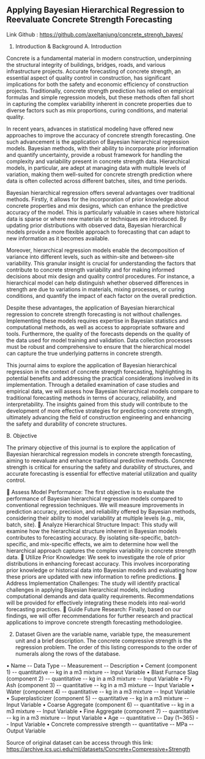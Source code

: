 ## Applying Bayesian Hierarchical Regression to Reevaluate Concrete Strength Forecasting

Link Github		: https://github.com/axeltanjung/concrete_strengh_bayes/
1.	Introduction & Background
A.	Introduction

Concrete is a fundamental material in modern construction, underpinning the structural integrity of buildings, bridges, roads, and various infrastructure projects. Accurate forecasting of concrete strength, an essential aspect of quality control in construction, has significant implications for both the safety and economic efficiency of construction projects. Traditionally, concrete strength prediction has relied on empirical formulas and simple regression models, but these methods often fall short in capturing the complex variability inherent in concrete properties due to diverse factors such as mix proportions, curing conditions, and material quality.

In recent years, advances in statistical modeling have offered new approaches to improve the accuracy of concrete strength forecasting. One such advancement is the application of Bayesian hierarchical regression models. Bayesian methods, with their ability to incorporate prior information and quantify uncertainty, provide a robust framework for handling the complexity and variability present in concrete strength data. Hierarchical models, in particular, are adept at managing data with multiple levels of variation, making them well-suited for concrete strength prediction where data is often collected across different batches, sites, and time periods.

Bayesian hierarchical regression offers several advantages over traditional methods. Firstly, it allows for the incorporation of prior knowledge about concrete properties and mix designs, which can enhance the predictive accuracy of the model. This is particularly valuable in cases where historical data is sparse or where new materials or techniques are introduced. By updating prior distributions with observed data, Bayesian hierarchical models provide a more flexible approach to forecasting that can adapt to new information as it becomes available.

Moreover, hierarchical regression models enable the decomposition of variance into different levels, such as within-site and between-site variability. This granular insight is crucial for understanding the factors that contribute to concrete strength variability and for making informed decisions about mix design and quality control procedures. For instance, a hierarchical model can help distinguish whether observed differences in strength are due to variations in materials, mixing processes, or curing conditions, and quantify the impact of each factor on the overall prediction.

Despite these advantages, the application of Bayesian hierarchical regression to concrete strength forecasting is not without challenges. Implementing these models requires expertise in Bayesian statistics and computational methods, as well as access to appropriate software and tools. Furthermore, the quality of the forecasts depends on the quality of the data used for model training and validation. Data collection processes must be robust and comprehensive to ensure that the hierarchical model can capture the true underlying patterns in concrete strength.

This journal aims to explore the application of Bayesian hierarchical regression in the context of concrete strength forecasting, highlighting its potential benefits and addressing the practical considerations involved in its implementation. Through a detailed examination of case studies and empirical data, we will assess how Bayesian hierarchical models compare to traditional forecasting methods in terms of accuracy, reliability, and interpretability. The insights gained from this study will contribute to the development of more effective strategies for predicting concrete strength, ultimately advancing the field of construction engineering and enhancing the safety and durability of concrete structures.



B.	Objective

The primary objective of this journal is to explore the application of Bayesian hierarchical regression models in concrete strength forecasting, aiming to reevaluate and enhance traditional predictive methods. Concrete strength is critical for ensuring the safety and durability of structures, and accurate forecasting is essential for effective material utilization and quality control.

	Assess Model Performance: The first objective is to evaluate the performance of Bayesian hierarchical regression models compared to conventional regression techniques. We will measure improvements in prediction accuracy, precision, and reliability offered by Bayesian methods, considering their ability to model variability at multiple levels (e.g., mix, batch, site).
	Analyze Hierarchical Structure Impact: This study will examine how the hierarchical structure inherent in Bayesian models contributes to forecasting accuracy. By isolating site-specific, batch-specific, and mix-specific effects, we aim to determine how well the hierarchical approach captures the complex variability in concrete strength data.
	Utilize Prior Knowledge: We seek to investigate the role of prior distributions in enhancing forecast accuracy. This involves incorporating prior knowledge or historical data into Bayesian models and evaluating how these priors are updated with new information to refine predictions.
	Address Implementation Challenges: The study will identify practical challenges in applying Bayesian hierarchical models, including computational demands and data quality requirements. Recommendations will be provided for effectively integrating these models into real-world forecasting practices.
	Guide Future Research: Finally, based on our findings, we will offer recommendations for further research and practical applications to improve concrete strength forecasting methodologiee.

2.	Dataset
Given are the variable name, variable type, the measurement unit and a brief description. The concrete compressive strength is the regression problem. The order of this listing corresponds to the order of numerals along the rows of the database.

•	Name -- Data Type -- Measurement -- Description
•	Cement (component 1) -- quantitative -- kg in a m3 mixture -- Input Variable
•	Blast Furnace Slag (component 2) -- quantitative -- kg in a m3 mixture -- Input Variable
•	Fly Ash (component 3) -- quantitative -- kg in a m3 mixture -- Input Variable
•	Water (component 4) -- quantitative -- kg in a m3 mixture -- Input Variable
•	Superplasticizer (component 5) -- quantitative -- kg in a m3 mixture -- Input Variable
•	Coarse Aggregate (component 6) -- quantitative -- kg in a m3 mixture -- Input Variable
•	Fine Aggregate (component 7) -- quantitative -- kg in a m3 mixture -- Input Variable
•	Age -- quantitative -- Day (1~365) -- Input Variable
•	Concrete compressive strength -- quantitative -- MPa -- Output Variable

Source of original dataset can be access through this link:
https://archive.ics.uci.edu/ml/datasets/Concrete+Compressive+Strength
